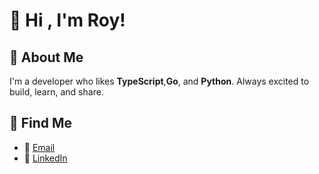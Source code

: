 # 👋 Hi , I'm Roy!

## 🚀 About Me
I'm a developer who likes **TypeScript**,**Go**, and **Python**. Always excited to build, learn, and share.

## 🤝 Find Me
- 📧 [Email](churlee12@gmail.com)
- 🔵 [LinkedIn](https://www.linkedin.com/in/roy-lee-cs123/)
